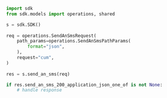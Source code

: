 <!-- Start SDK Example Usage -->
```python
import sdk
from sdk.models import operations, shared

s = sdk.SDK()
    
req = operations.SendAnSmsRequest(
    path_params=operations.SendAnSmsPathParams(
        format="json",
    ),
    request="cum",
)
    
res = s.send_an_sms(req)

if res.send_an_sms_200_application_json_one_of is not None:
    # handle response
```
<!-- End SDK Example Usage -->